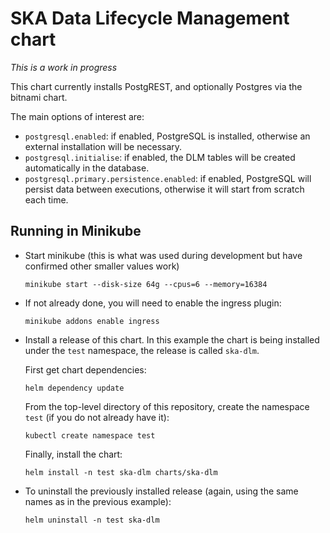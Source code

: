 # SKA Data Lifecycle Management chart

*This is a work in progress*

This chart currently installs PostgREST, and optionally Postgres via the bitnami chart.

The main options of interest are:

 * `postgresql.enabled`: if enabled, PostgreSQL is installed, otherwise an external installation will be necessary.
 * `postgresql.initialise`: if enabled, the DLM tables will be created automatically in the database.
 * `postgresql.primary.persistence.enabled`: if enabled, PostgreSQL will persist data between executions, otherwise it will start from scratch each time.

## Running in Minikube

- Start minikube (this is what was used during development but have confirmed other smaller values work)

  `minikube start --disk-size 64g --cpus=6 --memory=16384`

- If not already done, you will need to enable the
  ingress plugin:

  `minikube addons enable ingress`

- Install a release of this chart.
  In this example the chart is being installed under the `test` namespace,
  the release is called `ska-dlm`.

  First get chart dependencies:

  `helm dependency update`

  From the top-level directory of this repository, create the namespace `test`
(if you do not already have it):

  `kubectl create namespace test`

  Finally, install the chart:

  `helm install -n test ska-dlm charts/ska-dlm`

- To uninstall the previously installed release
  (again, using the same names as in the previous example):

  `helm uninstall -n test ska-dlm`

